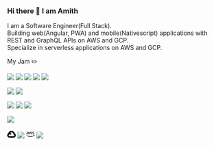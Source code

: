 ### Hi there 👋 I am Amith

I am a Software Engineer(Full Stack).  
Building web(Angular, PWA) and mobile(Nativescript) applications with REST and GraphQL APIs on AWS and GCP.  
Specialize in serverless applications on AWS and GCP.  
  
My Jam :pencil2:   

![](https://img.shields.io/badge/Python-grey?style=flat&logo=python) ![](https://img.shields.io/badge/Flask-grey?style=flat&logo=flask) ![](https://img.shields.io/badge/Pandas-grey?style=flat&logo=pandas) ![](https://img.shields.io/badge/NumPy-grey?style=flat&logo=numpy) ![](https://img.shields.io/badge/SciKitLearn-grey?style=flat&logo=scikit-learn)  

![](https://img.shields.io/badge/Java-grey?style=flat&logo=java) ![](https://img.shields.io/badge/Spring-grey?style=flat&logo=spring)  

![](https://img.shields.io/badge/Typescript-grey?style=flat&logo=typescript) ![](https://img.shields.io/badge/Angular-grey?style=flat&logo=angular) ![](https://img.shields.io/badge/PWA-grey?style=flat&logo=pwa) 

![](https://img.shields.io/badge/Nativescript-grey?style=flat&logo=nativescript)

<img src="images/googlecloud.svg" height="20" style="color: #fff" /> ![](https://img.shields.io/badge/GCP-grey?style=flat&logo=GCP) 
<img src="images/amazonaws.svg" height="20" style="color: #fff" /> ![](https://img.shields.io/badge/AWS-grey?style=flat&logo=aws)

